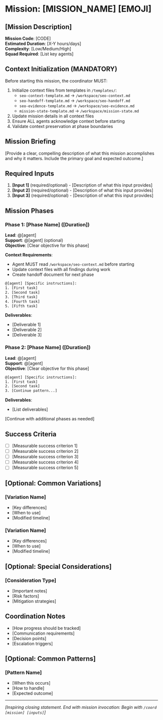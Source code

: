 # Mission: [MISSION_NAME] [EMOJI]
## [Mission Description]

**Mission Code**: [CODE]  
**Estimated Duration**: [X-Y hours/days]  
**Complexity**: [Low/Medium/High]  
**Squad Required**: [List key agents]

## Context Initialization (MANDATORY)

Before starting this mission, the coordinator MUST:
1. Initialize context files from templates in `/templates/`:
   - `seo-context-template.md` → `/workspace/seo-context.md`
   - `seo-handoff-template.md` → `/workspace/seo-handoff.md`
   - `seo-evidence-template.md` → `/workspace/seo-evidence.md`
   - `mission-state-template.md` → `/workspace/mission-state.md`
2. Update mission details in all context files
3. Ensure ALL agents acknowledge context before starting
4. Validate context preservation at phase boundaries

## Mission Briefing

[Provide a clear, compelling description of what this mission accomplishes and why it matters. Include the primary goal and expected outcome.]

## Required Inputs

1. **[Input 1]** (required/optional) - [Description of what this input provides]
2. **[Input 2]** (required/optional) - [Description of what this input provides]
3. **[Input 3]** (required/optional) - [Description of what this input provides]

## Mission Phases

### Phase 1: [Phase Name] ([Duration])

**Lead**: @[agent]  
**Support**: @[agent] (optional)  
**Objective**: [Clear objective for this phase]

**Context Requirements**:
- Agent MUST read `/workspace/seo-context.md` before starting
- Update context files with all findings during work
- Create handoff document for next phase

```bash
@[agent] [Specific instructions]:
1. [First task]
2. [Second task]
3. [Third task]
4. [Fourth task]
5. [Fifth task]
```

**Deliverables**:
- [Deliverable 1]
- [Deliverable 2]
- [Deliverable 3]

### Phase 2: [Phase Name] ([Duration])

**Lead**: @[agent]  
**Support**: @[agent]  
**Objective**: [Clear objective for this phase]

```bash
@[agent] [Specific instructions]:
1. [First task]
2. [Second task]
3. [Continue pattern...]
```

**Deliverables**:
- [List deliverables]

[Continue with additional phases as needed]

## Success Criteria

- [ ] [Measurable success criterion 1]
- [ ] [Measurable success criterion 2]
- [ ] [Measurable success criterion 3]
- [ ] [Measurable success criterion 4]
- [ ] [Measurable success criterion 5]

## [Optional: Common Variations]

### [Variation Name]
- [Key differences]
- [When to use]
- [Modified timeline]

### [Variation Name]
- [Key differences]
- [When to use]
- [Modified timeline]

## [Optional: Special Considerations]

### [Consideration Type]
- [Important notes]
- [Risk factors]
- [Mitigation strategies]

## Coordination Notes

- [How progress should be tracked]
- [Communication requirements]
- [Decision points]
- [Escalation triggers]

## [Optional: Common Patterns]

### [Pattern Name]
- [When this occurs]
- [How to handle]
- [Expected outcome]

---

*[Inspiring closing statement. End with mission invocation: Begin with `/coord [mission] [inputs]`]*

<!-- 
TEMPLATE GUIDELINES:

1. Mission Code: Short, memorable name (BUILD, FIX, DEPLOY, etc.)
2. Duration: Be realistic but aggressive
3. Squad: Only include essential agents
4. Phases: 3-8 phases work best
5. Each phase should have:
   - Clear owner (Lead agent)
   - Specific objectives
   - Concrete tasks
   - Measurable deliverables
6. Success Criteria: 3-7 checkbox items
7. Keep language active and mission-focused
8. Include realistic time estimates
9. Optional sections can be removed if not needed
-->